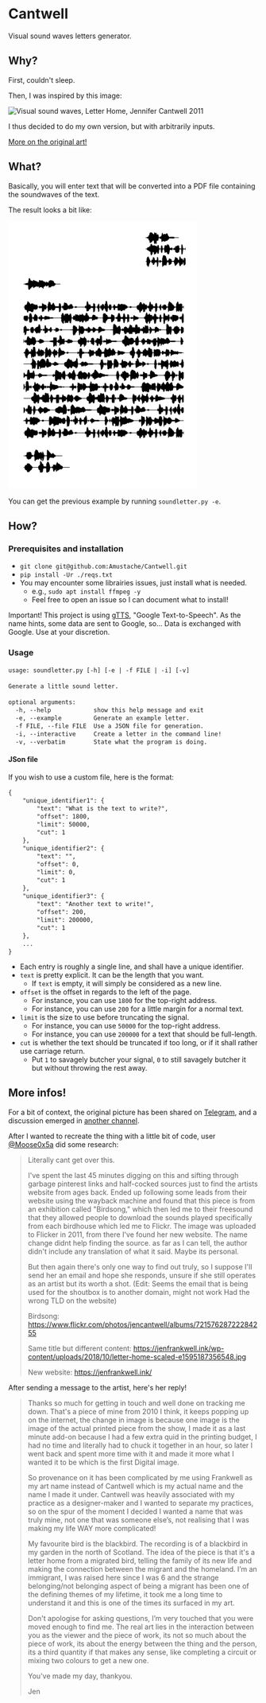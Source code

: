 # Cantwell
Visual sound waves letters generator.

## Why?
First, couldn't sleep.

Then, I was inspired by this image:

![Visual sound waves,  Letter Home, Jennifer Cantwell 2011](https://i.imgur.com/ukX8IS0.jpg)

I thus decided to do my own version, but with arbitrarily inputs.

[More on the original art!](#more-infos)

## What?
Basically, you will enter text that will be converted into a PDF file containing the soundwaves of the text.

The result looks a bit like:

![Built-in example](./example.png)

You can get the previous example by running `soundletter.py -e`.

## How?
### Prerequisites and installation
- `git clone git@github.com:Amustache/Cantwell.git`
- `pip install -Ur ./reqs.txt`
- You may encounter some librairies issues, just install what is needed.
    - e.g., `sudo apt install ffmpeg -y`
    - Feel free to open an issue so I can document what to install!
  
Important! This project is using [gTTS](https://gtts.readthedocs.io/en/latest/), "Google Text-to-Speech". As the name hints, some data are sent to Google, so... Data is exchanged with Google. Use at your discretion.

### Usage
```
usage: soundletter.py [-h] [-e | -f FILE | -i] [-v]

Generate a little sound letter.

optional arguments:
  -h, --help            show this help message and exit
  -e, --example         Generate an example letter.
  -f FILE, --file FILE  Use a JSON file for generation.
  -i, --interactive     Create a letter in the command line!
  -v, --verbatim        State what the program is doing.
```

#### JSon file
If you wish to use a custom file, here is the format:

```
{
    "unique_identifier1": {
        "text": "What is the text to write?",
        "offset": 1800,
        "limit": 50000,
        "cut": 1
    },
    "unique_identifier2": {
        "text": "",
        "offset": 0,
        "limit": 0,
        "cut": 1
    },
    "unique_identifier3": {
        "text": "Another text to write!",
        "offset": 200,
        "limit": 200000,
        "cut": 1
    },
    ...
}
```

- Each entry is roughly a single line, and shall have a unique identifier.
- `text` is pretty explicit. It can be the length that you want.
    - If `text` is empty, it will simply be considered as a new line.
- `offset` is the offset in regards to the left of the page.
    - For instance, you can use `1800` for the top-right address.
    - For instance, you can use `200` for a little margin for a normal text.
- `limit` is the size to use before truncating the signal.
    - For instance, you can use `50000` for the top-right address.
    - For instance, you can use `200000` for a text that should be full-length.
- `cut` is whether the text should be truncated if too long, or if it shall rather use carriage return.
    - Put `1` to savagely butcher your signal, `0` to still savagely butcher it but without throwing the rest away.

## More infos!
For a bit of context, the original picture has been shared on [Telegram](https://t.me/paspublique/12345), and a discussion emerged in [another channel](https://t.me/ChaoticEvilMobster/2799).

After I wanted to recreate the thing with a little bit of code, user [@Moose0x5a](https://t.me/Moose0x5a) did some research:

> Literally cant get over this.
> 
> I've spent the last 45 minutes digging on this and sifting through garbage pinterest links and half-cocked sources just to find the artists website from ages back. Ended up following some leads from their website using the wayback machine and found that this piece is from an exhibition called "Birdsong," which then led me to their freesound that they allowed people to download the sounds played specifically from each birdhouse which led me to Flickr. The image was uploaded to Flicker in 2011, from there I've found her new website. The name change didnt help finding the source. as far as I can tell, the author didn't include any translation of what it said. Maybe its personal.
> 
> But then again there's only one way to find out truly, so I suppose I'll send her an email and hope she responds, unsure if she still operates as an artist but its worth a shot. (Edit: Seems the email that is being used for the shoutbox is to another domain, might not work Had the wrong TLD on the website)
> 
> Birdsong: https://www.flickr.com/photos/jencantwell/albums/72157628722284255
> 
> Same title but different content: https://jenfrankwell.ink/wp-content/uploads/2018/10/letter-home-scaled-e1595187356548.jpg
> 
> New website: https://jenfrankwell.ink/

After sending a message to the artist, here's her reply!

> Thanks so much for getting in touch and well done on tracking me down.  That's a piece of mine from 2010 I think, it keeps popping up on the internet, the change in image is because one image is the image of the actual printed piece from the show,  I made it as a last minute add-on because I had a few extra quid in the printing budget, I had no time and literally had to chuck it together in an hour, so later I went back and spent more time with it and made it more what I wanted it to be which is the first Digital image. 
> 
> So provenance on it has been complicated by me using Frankwell as my art name instead of Cantwell which is my actual name and the name I made it under. Cantwell was heavily associated with my practice as a designer-maker and I wanted  to separate my practices, so on the spur of the moment I decided I wanted a name that was truly mine,  not one that was someone else’s,  not realising that I was making my life WAY more complicated!
> 
> My favourite bird is the blackbird. The recording is of a blackbird in my garden in the north of Scotland. The idea of the piece is that it's a letter home from a migrated bird, telling the family of its new life and making the connection between the migrant and the homeland. I’m an immigrant, I was raised here since I was 6 and the strange belonging/not belonging aspect of being a migrant has been one of the defining themes of my lifetime, it took me a long time to understand it and this is one of the times its surfaced in my art.
> 
> Don't apologise for asking questions, I’m very touched that you were moved enough to find me. The real art lies in the interaction between you as the viewer and the piece of work, its not so much about the piece of work, its about the energy between the thing and the person, its a third quantity if that makes any sense, like completing a circuit or mixing two colours to get a new one. 
> 
> You've made my day, thankyou.
> 
> Jen
